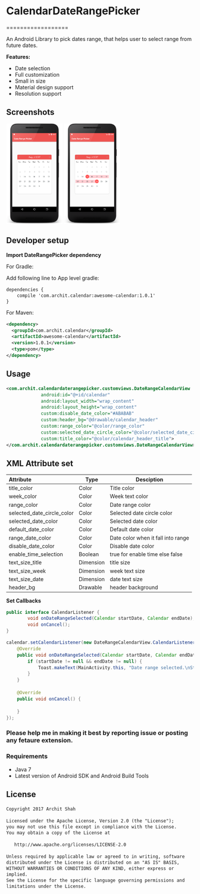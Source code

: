 # CalendarDateRangePicker
==================

An Android Library to pick dates range, that helps user to select range from future dates.

**Features:**

- Date selection
- Full customization
- Small in size
- Material design support
- Resolution support

Screenshots
-----------

<img width="30%" src="screenshots/device-2017-08-14-143753.png" />
<img width="30%" src="screenshots/device-2017-08-14-143933.png" />


Developer setup
---------------

**Import DateRangePicker dependency**


For Gradle:

Add following line to App level gradle:
```
dependencies {
    compile 'com.archit.calendar:awesome-calendar:1.0.1'
}
```


For Maven:
```xml
<dependency>
  <groupId>com.archit.calendar</groupId>
  <artifactId>awesome-calendar</artifactId>
  <version>1.0.1</version>
  <type>pom</type>
</dependency>
```

**Usage**
---------------
````xml
<com.archit.calendardaterangepicker.customviews.DateRangeCalendarView
             android:id="@+id/calendar"
             android:layout_width="wrap_content"
             android:layout_height="wrap_content"
             custom:disable_date_color="#ABABAB"
             custom:header_bg="@drawable/calendar_header"
             custom:range_color="@color/range_color"
             custom:selected_date_circle_color="@color/selected_date_circle_color"
             custom:title_color="@color/calendar_header_title">
</com.archit.calendardaterangepicker.customviews.DateRangeCalendarView>
````


**XML Attribute set**
------------------

| Attribute                  | Type      | Desciption                         |
| :------------------------- | --------- | ---------------------------------- |
| title_color                | Color     | Title color                        |
| week_color                 | Color     | Week text color                    |
| range_color                | Color     | Date range color                   |
| selected_date_circle_color | Color     | Selected date circle color         |
| selected_date_color        | Color     | Selected date color                |
| default_date_color         | Color     | Default date color                 |
| range_date_color           | Color     | Date color when it fall into range |
| disable_date_color         | Color     | Disable date color                 |
| enable_time_selection      | Boolean   | true for enable time else false    |
| text_size_title            | Dimension | title size                         |
| text_size_week             | Dimension | week text size                     |
| text_size_date             | Dimension | date text size                     |
| header_bg                  | Drawable  | header background                  |


**Set Callbacks**
````Java
public interface CalendarListener {
        void onDateRangeSelected(Calendar startDate, Calendar endDate);
        void onCancel();
}
````
````Java
calendar.setCalendarListener(new DateRangeCalendarView.CalendarListener() {
    @Override
    public void onDateRangeSelected(Calendar startDate, Calendar endDate) {
        if (startDate != null && endDate != null) {
            Toast.makeText(MainActivity.this, "Date range selected.\nStart date- " + startDate.getTime() + "\nEnd date- " +             endDate.getTime(), Toast.LENGTH_LONG).show();
        }
    }

    @Override
    public void onCancel() {

    }
});
````

### Please help me in making it best by reporting issue or posting any fetaure extension.

### Requirements

- Java 7
- Latest version of Android SDK and Android Build Tools


License
-------

    Copyright 2017 Archit Shah

    Licensed under the Apache License, Version 2.0 (the "License");
    you may not use this file except in compliance with the License.
    You may obtain a copy of the License at
    
       http://www.apache.org/licenses/LICENSE-2.0
    
    Unless required by applicable law or agreed to in writing, software
    distributed under the License is distributed on an "AS IS" BASIS,
    WITHOUT WARRANTIES OR CONDITIONS OF ANY KIND, either express or implied.
    See the License for the specific language governing permissions and
    limitations under the License.

